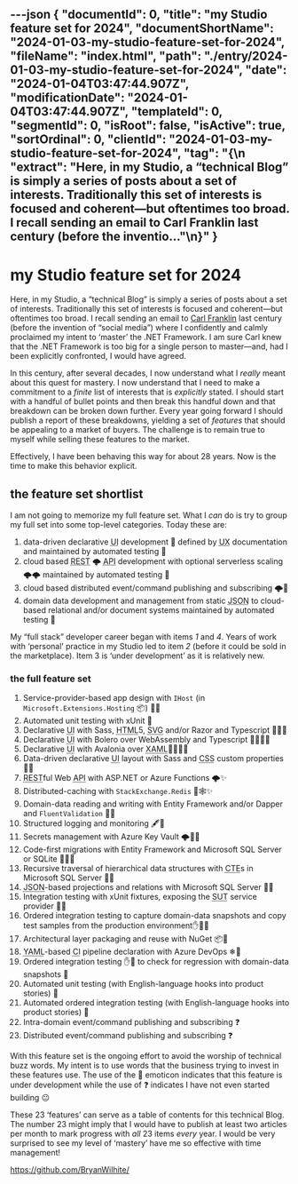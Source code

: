 ---json
{
  "documentId": 0,
  "title": "my Studio feature set for 2024",
  "documentShortName": "2024-01-03-my-studio-feature-set-for-2024",
  "fileName": "index.html",
  "path": "./entry/2024-01-03-my-studio-feature-set-for-2024",
  "date": "2024-01-04T03:47:44.907Z",
  "modificationDate": "2024-01-04T03:47:44.907Z",
  "templateId": 0,
  "segmentId": 0,
  "isRoot": false,
  "isActive": true,
  "sortOrdinal": 0,
  "clientId": "2024-01-03-my-studio-feature-set-for-2024",
  "tag": "{\n  \"extract\": \"Here, in my Studio, a “technical Blog” is simply a series of posts about a set of interests. Traditionally this set of interests is focused and coherent—but oftentimes too broad. I recall sending an email to Carl Franklin last century (before the inventio…\"\n}"
}
---

# my Studio feature set for 2024

Here, in my Studio, a “technical Blog” is simply a series of posts about a set of interests. Traditionally this set of interests is focused and coherent—but oftentimes too broad. I recall sending an email to [Carl Franklin](http://carlfranklin.net/about/) last century (before the invention of “social media”) where I confidently and calmly proclaimed my intent to ‘master’ the .NET Framework. I am sure Carl knew that the .NET Framework is too big for a single person to master—and, had I been explicitly confronted, I would have agreed.

In this century, after several decades, I now understand what I _really_ meant about this quest for mastery. I now understand that I need to make a commitment to a _finite_ list of interests that is _explicitly_ stated. I should start with a handful of bullet points and then break this handful down and that breakdown can be broken down further. Every year going forward I should publish a report of these breakdowns, yielding a set of _features_ that should be appealing to a market of buyers. The challenge is to remain true to myself while selling these features to the market.

Effectively, I have been behaving this way for about 28 years. Now is the time to make this behavior explicit.

## the feature set shortlist

I am not going to memorize my full feature set. What I _can_ do is try to group my full set into some top-level categories. Today these are:

1. data-driven declarative <acronym title="User Interface">UI</acronym> development 🍱 defined by <acronym title="User Experience">UX</acronym> documentation and maintained by automated testing 🔬
2. cloud based <acronym title="Representational State Transfer">REST</acronym> 🌩️ <acronym title="Application Programming Interface">API</acronym> development with optional serverless scaling 🌩️🌩️ maintained by automated testing 🔬
3. cloud based distributed event/command publishing and subscribing 🌩️📧
4. domain data development and management from static <acronym title="JavaScript Object Notation">JSON</acronym> to cloud-based relational and/or document systems maintained by automated testing 🔬

My “full stack” developer career began with items _1_ and _4_. Years of work with ‘personal’ practice in my Studio led to item _2_ (before it could be sold in the marketplace). Item 3 is ‘under development’ as it is relatively new.

### the full feature set

1. Service-provider-based app design with `IHost` (in `Microsoft.Extensions.Hosting` 📦) 🔨✨
2. Automated unit testing with xUnit 🔬
3. Declarative <acronym title="User Interface">UI</acronym> with Sass, <acronym title="HyperText Markup Language">HTML</acronym>5, <acronym title="Scalable Vector Graphics">SVG</acronym> and/or Razor and Typescript 🔨🍱🐎
4. Declarative <acronym title="User Interface">UI</acronym> with Bolero over WebAssembly and Typescript 🔨🍱🐎✨
5. Declarative <acronym title="User Interface">UI</acronym> with Avalonia over <acronym title="Extensible Application Markup Language">XAML</acronym>🔨🍱🐎🚧
6. Data-driven declarative <acronym title="User Interface">UI</acronym> layout with Sass and <acronym title="Cascading Style Sheets">CSS</acronym> custom properties 📇💄
7. <acronym title="Representational State Transfer">REST</acronym>ful Web <acronym title="Application Programming Interface">API</acronym> with ASP.NET or Azure Functions 🌩✨
8. Distributed-caching with `StackExchange.Redis` 📇🕸✨
9. Domain-data reading and writing with Entity Framework and/or Dapper and `FluentValidation` 📇✅
10. Structured logging and monitoring 🖋🚧
11. Secrets management with Azure Key Vault 🌩🔐🚧
12. Code-first migrations with Entity Framework and Microsoft SQL Server or SQLite 📇🚀🚧
13. Recursive traversal of hierarchical data structures with <acronym title="Common Table Expression">CTE</acronym>s in Microsoft SQL Server 🔨✨
14. <acronym title="JavaScript Object Notation">JSON</acronym>-based projections and relations with Microsoft SQL Server 🔨✨
15. Integration testing with xUnit fixtures, exposing the <acronym title="System under Test">SUT</acronym> service provider 🔬✨
16. Ordered integration testing to capture domain-data snapshots and copy test samples from the production environment✋🔬✨
17. Architectural layer packaging and reuse with NuGet 📦🚀
18. <acronym title="YAML Ain’t Markup Language">YAML</acronym>-based <acronym title="Continuous Integration">CI</acronym> pipeline declaration with Azure DevOps ❄🚀
19. Ordered integration testing ✋🔬 to check for regression with domain-data snapshots 🚧
20. Automated unit testing (with English-language hooks into product stories) 🚧
21. Automated ordered integration testing (with English-language hooks into product stories) 🚧
22. Intra-domain event/command publishing and subscribing ❓
23. Distributed event/command publishing and subscribing ❓

With this feature set is the ongoing effort to avoid the worship of technical buzz words. My intent is to use words that the business trying to invest in these features use. The use of the 🚧 emoticon indicates that this feature is under development while the use of ❓ indicates I have not even started building 😐

These 23 ‘features’ can serve as a table of contents for this technical Blog. The number 23 might imply that I would have to publish at least two articles per month to mark progress with _all_ 23 items _every_ year. I would be very surprised to see my level of ‘mastery’ have me so effective with time management!

<https://github.com/BryanWilhite/>
